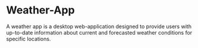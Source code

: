 # Weather-App
A weather app is a desktop web-application designed to provide users with up-to-date information about current and forecasted weather conditions for specific locations.
